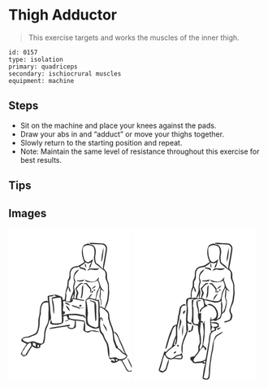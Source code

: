 # Thigh Adductor
> This exercise targets and works the muscles of the inner thigh.

``` 
id: 0157 
type: isolation 
primary: quadriceps 
secondary: ischiocrural muscles 
equipment: machine 
``` 

## Steps

 - Sit on the machine and place your knees against the pads.
 - Draw your abs in and “adduct” or move your thighs together.
 - Slowly return to the starting position and repeat.
 - Note: Maintain the same level of resistance throughout this exercise for best results.

## Tips


## Images

<svg width="182pt" height="300" viewBox="0 0 182 225" xmlns="http://www.w3.org/2000/svg"><g fill="#FFF"><path d="M0 0h182v202.96c-1.79-4.28-3.53-8.78-6.77-12.2 1.82 5.29 4.64 10.17 6.77 15.35v3.13c-1.06.53-2.12 1.07-3.18 1.61-1.22-.93-2.88-1.47-3.59-2.92-2.38-4.42-4.64-8.9-7.29-13.16 2.97-1.26 6.69-2.66 7.43-6.23.68-1.74-1.38-2.79-2.21-4.02-2.47-7.13-5.73-13.94-8.96-20.75-1.91-4.36-3.24-10.56-8.9-11.27-.73-5.89-4.01-10.98-5.24-16.73-1.51-3.76-.41-8.01-2.07-11.72-.94-2.38-3.27-3.67-5.16-5.19 1.72-4.54 4.4-8.81 4.91-13.73.43-4.41 1.46-8.84.9-13.29-.54-4.59.39-9.42-1.7-13.74-1.94-3.76-1.31-8.03-1.6-12.08-.84-2.75-2.93-4.83-4.64-7.04.7-3.3 1.5-6.58 2.01-9.91.81-6.71 2.76-13.28 2.87-20.08-.34-3.72-3.66-7-7.52-6.77-6.34-.04-12.72-1.42-19.02-.4.69.51 1.4 1.02 2.11 1.51 5.27-.41 10.54.42 15.81.32 3.94-.49 7.68 3.4 6.82 7.29-1.2 9.72-3.59 19.25-4.63 28.99-2.69-3.61-5.92-6.82-9.89-9-1.23-3.94-1.69-8.13-.78-12.2.91-4.27.72-9.3-2.33-12.71-2.15-2.46-6.08-1.33-8.15-3.86-2.28.97-4.91 1.35-6.88 2.92-4.86 7.48-2.49 17.22.9 24.79-3.81 2.35-7.39 5.49-11.99 6.08-3.54.27-7.03 2.07-8.6 5.37-1.64 2.62-1.14 5.8-1.42 8.72.05 2.9-2.08 5.16-2.67 7.89-.43 3.27 0 6.7-1.28 9.82-2.34 5.5-1.88 11.59-3.07 17.35-.89.23-1.78.47-2.66.7-.55-1.65-.26-4.09-2.11-4.96-3.78-1.82-7.93-3.65-12.24-2.82 1.15.62 2.33 1.18 3.54 1.69.37.14 1.12.43 1.49.57-2.38.63-4.76 1.29-7.12 2.02-.07 4.65 1.3 9.14 1.61 13.75.38 3.65.29 7.46 1.87 10.86.11-7.62.28-15.58-2.61-22.76 3.96-1.54 8.19-1.93 12.4-1.95 1.53 6.81.69 13.87 1.14 20.79-.21 5.45 1.44 10.98-.05 16.35-4.61 1.07-9.33 1.07-13.98.37-.27-1.45-.5-2.9-.78-4.35-.89 1.31-2.24 2.71-2.08 4.4.76 1.24 2.09 2.14 3.58 2.2 5.18.54 10.97.42 15.37-2.72 1.46-2.91.5-6.36.75-9.48 1.52-.31 3.05-.61 4.57-.9.83 1.92 1.8 3.77 2.89 5.56-1.92.79-3.82 1.63-5.6 2.7 2.72.34 4.92-1.29 6.92-2.86 2.72.79 5.46 1.53 8.25 2.06-.36 3.12 0 6.51-1.6 9.35-2.57 2.64-6.46 1.41-8.83-.82.79-.37 2.36-1.11 3.15-1.48-.18-.35-.53-1.04-.71-1.38-8.96 1.89-18.08 2.91-27.11 4.37-1.34.3-2.41 1.04-3.23 2.22 9.16-1.16 18.2-3.13 27.4-4.07.19.66.56 1.97.75 2.63 2.12.67 4.3 1.75 6.59 1.32 1.74-.47 3.24-1.51 4.81-2.36.22-3.4.22-6.82.07-10.23 4.19.31 8.32 1.08 12.46 1.73-.18 4.24-1.27 8.41-1.34 12.64 1.36 1.86 3.58 2.83 5.76 3.36 2.39.62 4.36-1.2 6.3-2.25 3.84.95 7.82 1.8 11.79 1.29-3.96-1.44-8.2-2.29-12.42-2.23-2.84.95-6.7 3.02-8.84-.3 0-4.64.95-9.52-1.15-13.89-4.93-1.05-9.94-1.76-14.98-1.96-2.67-.27-5.74-.59-7.72-2.57-.04-1.19-.04-2.39 0-3.58 3.95.01 7.92-.3 11.86.1 2.93.62 5.81 1.51 8.84 1.42 1.49 1.24 2.94 2.53 4.37 3.85.13 3.49-.22 7.87 3.07 10.12 4.76 2.97 10.88 6.22 16.37 3.09.32 3.02.62 6.36 2.94 8.6 3.16 3.25 3.92 7.89 6.3 11.63 5.34 7.87 1.56 18.48 7.01 26.35 1.53-.35 3.04-.84 4.62-.9l.59.28c1.55.72 2.48 2.63.77 3.78-1.04-.6-1.98-1.37-2.99-1.98-1.06-.58-1.27 1.39-1.83 1.9 3.15 4.44 8.65 1.25 11.89-1.35 1.14.02 2.29.04 3.43.07 2.53 4.35 5.2 8.64 7.28 13.23 1.33 3.11 5.39 4.14 8.19 2.31V225H0V0m137.03 48.82l.74-.15c1.91-6.65 2.35-13.66 2.8-20.54-1.98 6.71-3.34 13.71-3.54 20.69M57.91 99.67c-.02 2.64.06 5.28.57 7.88-2.6-1.76-5.41.02-7.83 1.16-3.94 4.08-4.3 9.9-4.65 15.25-.04 4.47-2.27 8.61-2.05 13.11.15 5.86-.07 12.33-3.51 17.31-3.35 2.64-7.78 3.54-11.61 5.38-4.12.04-9.83.94-10.01 6.18 2.36 2.1 5.34 3.15 8.15 4.45-3.23 4.86-6.65 9.69-8.89 15.11 1.13 1.36 2.58 2.39 3.98 3.45 1.93-.84 4.69-.82 5.59-3.06 2.09-4.24 4.84-8.08 7.28-12.1 3.18 2.82 8.89 5.05 12.11 1.17.03-.72.09-2.16.13-2.87 2.32-1.11 5.81-1.93 5.96-5.07 1.85-6.58.37-13.76 3.36-20.07 1.96-4.1 3.6-8.37 4.01-12.93l.57 3.04c3.34-3.94.93-9.34.78-13.95-.23-7.43-1.39-14.76-1.94-22.15 2.1-.55 4.26-.86 6.44-.74-.1-.47-.32-1.43-.42-1.91-2.72.18-5.4.65-8.02 1.36z"/><path d="M111.63 26.7c3.44-2.8 8.44-2.36 12.21-.45 1.17.51 2.05 1.53 2.27 2.82 1.5 4.48.94 9.34-.01 13.88.45 3.02.57 6.3 1.9 9.07 2.81 2.2 5.79 4.2 8.34 6.73 1.98 2.02 5.3 2.71 6.35 5.57 1.77 3.66-.49 7.97 1.43 11.58 1.7 3.49 3.3 7.24 2.7 11.23.44 6.83-.16 13.66-1.45 20.37-1.11 3.57-2.48 7.05-3.47 10.66-1.49-.82-2.98-1.64-4.49-2.42l.3-.7c-1.14.08-2.29.17-3.43.28 1.21-4.07-.92-7.85-.94-11.88l-.36 2.59c-1.29-.31-2.58-.63-3.87-.97 1.85-6.16 2.21-13.1 6.78-18.07-.65 4.02-.64 8.1-1.27 12.12-.43 2.84.56 5.72 2.01 8.13-.06 2.38-.22 4.75-.31 7.13 1.65-3.72 1.46-7.95-.66-11.45.4-2.95.81-5.91.69-8.89-.01-1.41-.26-3.05.92-4.11 1.14 1.52 2.71 2.56 4.47 3.25-1.86-2.43-4.48-4.38-5.48-7.38-1.19-3.31-2.25-6.67-3.56-9.93.58-1.22.93-2.51.84-3.87-1.99 2.24-3.4 5.39-6.54 6.21-4.98 1.28-9.93-.75-14.56-2.39 1.16 1.92 3.16 3.44 5.48 3.36 4.64.36 9.93.64 13.78-2.46 1.06 3.21 3.24 6.43 2.24 9.93-.22 2.63-2.41 4.38-3.31 6.72-.76 2.78-1.17 5.63-1.49 8.49-.28.74-.82 2.22-1.1 2.97-2.76-1.21-5.69-1.91-8.69-2.13 1.47-1.95 3.09-3.78 4.58-5.71-3.14-.05-4.28 3.42-5.83 5.56-2.54 1.08-5.03 3.37-4.37 6.42 1.1 8.15-.75 16.39.81 24.51-.94-2.34-1.93-5.74-5.04-5.82-3.9-.18-7.58-2.03-11.53-1.63-4.32.34-8.79-.39-12.97 1.05-1.65.58-3.4.65-5.12.64 1.01-.59 2.05-1.12 3.11-1.63.2-1.26.39-2.51.58-3.77-.36.19-1.09.58-1.45.77l-1.71-1.51c-.29-4.52 1.85-9.04-.14-13.41.72-.21 2.17-.63 2.9-.84 3.58 1.5 8.83 3.49 11.77-.13.05-.81.14-2.45.19-3.27 3.94 1.13 8.03 1.53 11.99 2.57 1.67.27 3.9 1.08 5.03-.67-3.58-.49-7.12-1.21-10.6-2.14-.74-3.08 1.24-5.72 1.77-8.62-.86-1.99-1.96-3.87-2.93-5.8 2.82-3.19 5.24-7.45 9.99-7.63-1.59-1.88-4.63-.93-6 .73-1.67 2.11-3.42 4.17-5.58 5.8.38 2.41 1.51 4.59 2.2 6.91-.83 2.92-2.04 5.78-1.48 8.91l-2.98-1.69c1.7-4.14 2.23-8.9.79-13.19-1.46-3.68 1.05-7.29 1.49-10.93-.54-2.22-2.1-4.34-1.5-6.72.36-4.57 4.8-6.97 6.78-10.75-7.34 2.05-9.42 11.66-6.78 17.98-1.56 3.94-2.26 8.2-1.52 12.39-.97 5.65-4.68 10.48-4.95 16.31-2.02.27-5.44 1.51-6.04-1.41.12-3.41 1.21-6.84.2-10.22.78-3.12 2.06-6.09 3.46-8.99.44 2.34 1.1 4.64 1.88 6.89.4-.13 1.19-.4 1.59-.53-1.14-2.17-.81-5.51-3.32-6.67.12-2.84.23-5.69.43-8.52 1.91-2.2 3.14-4.91 2.58-7.88-.63-4.61.91-9.86 5.38-11.98 2.45-.42 5.06-.25 7.2-1.78.49.95.95 1.92 1.4 2.89 3.24.19 6.18 1.44 8.88 3.18-.41-4.45-5.04-4-8.15-4.94-.89-1.16.44-2.29 1.45-2.68 2.1-1.21 4.25-2.44 5.75-4.41 1.35.49 2.71.95 4.08 1.41 1.67-.6 3.33-1.21 5-1.81-1.46 2.59-2.73 5.28-3.63 8.12 1.16.02 1.93-.48 2.31-1.51 1.61-3.59 1.94-7.61 3.97-11.04-3.29.68-5.27 5.06-9.17 4.21-4.41-1.56-4.84-6.78-5.89-10.65-.01-4.1-1.92-9.08 1.42-12.36m1.65 25c-.6 2.24-.63 4.72 1.44 6.17-.29-2.08.06-4.47-1.44-6.17m3.21 10.92c1.91-.63 3.66-2.49 5.8-1.97 3.98.81 9.35 1.99 12.01-2-4.44.93-8.92.57-13.39.34-2.28-.21-3.48 1.94-4.42 3.63m-15.65 14.16c.81 1.51 2.65 1.42 4.11 1.55 2.56.04 6.32.4 6.76-2.92-3.46 1.42-7.18 1.7-10.87 1.37m10.38 4.01l.07 1.32c.87.03 2.6.09 3.46.13 1.37 2.6 3.72 4.44 5.38 6.82 1.45 1.79-.63 4.57 1.61 5.9.12-.94.34-2.81.45-3.75.34-3.92-3.59-5.98-5.43-8.92-.94-2.3-3.66-1.2-5.54-1.5m-2.73 6.63c-.36 4.51-.04 9.18-1.44 13.55-.48 1.04.09 2.07.35 3.08 3.24-6.24 2.47-13.39 3.04-20.15-1.32.71-1.79 2.11-1.95 3.52m14.39 1.92c2.68-.57 4.76-2.46 6.47-4.48-2.95.06-4.74 2.45-6.47 4.48m3.35 1.02c-.75 1.56-.25 2.07 1.49 1.51.74-1.56.24-2.07-1.49-1.51m-3.67 4.86c1.48.28 2.66-1.96 2.21-3.22-1.44-.24-2.68 1.96-2.21 3.22m-39.65 14.45c2.25 2.08 5.12 3.28 8.07 3.99-1.99-2.45-4.6-4.88-8.07-3.99m9.77 3.49c2.82 3.7 8.21 3.01 11.91 5.41 2.34-1.35 5.14-1.02 7.64-1.9-2.27-.01-4.52.28-6.76.62-1.47-.93-3.05-1.61-4.75-1.98-2.6-.96-5.32-1.62-8.04-2.15m11.81 1.86c1.16 1.28 3.92-.19 3.13-1.9-1.07-1.32-3.66.39-3.13 1.9m-19.91-1.27c1.62 3.07 3.29 6.62 6.42 8.39-1.22-3.35-2.74-7.14-6.42-8.39z"/><path d="M92.93 106.34c.51-3.35 1.69-6.54 3.29-9.52-.1 1.75-.22 3.5-.34 5.25-1.5 1.04-2.35 2.59-2.95 4.27zM114.76 106.39c1.1-.74 2.19-1.49 3.28-2.25 4.95-.09 9.35 2.35 14.11 3.25 1.51 6.76.12 13.68.68 20.5.35 5.64-.06 11.28-.25 16.92-1.17.58-2.34 1.14-3.52 1.7-3.67-1.8-8.34-2.32-10.95-5.76-2.15-4.59-1.59-9.87-.74-14.7-.39-6.6-.96-13.24-2.61-19.66m5.65.67c2.24.81 4.42 1.76 6.58 2.77-.14 9.23.63 18.39 1.33 27.58.74-1.35 1.68-2.76 1.47-4.39-.05-5.67-.2-11.34-.12-17.01.05-2.71-.32-5.57-1.88-7.86-1.3-.63-2.78-.68-4.17-.94-.82-.51-1.65-1.01-2.48-1.51-.18.34-.55 1.02-.73 1.36zM51.33 110.36c2.39-.61 4.84-1.55 7.35-1.07.41 4.55.87 9.15.37 13.72-.47 6.49.98 13.48-2.44 19.43-2.55 4.22-3.87 9.08-3.89 14.01.14 4.16-1.18 8.13-1.86 12.18l-1.8 1.52c-3.95-.02-7.45-1.93-11.08-3.2-3.06-1.07-6.04.62-9 1.21-3.26-.51-6.79-1.61-8.32-4.83 2.9-2.21 6.54-1.86 9.94-2.37 4-2.84 10.54-2.41 12.67-7.42 1.8-4.96 3.04-10.21 2.79-15.51-.16-4.03.59-8.02 1.72-11.87-.2-5.34.12-11.43 3.55-15.8zM135.21 116.32c4.3 1.36 7.73 4.7 10.84 7.89 1.75 2.6 1.03 5.82 1.09 8.74 1.46 3.41 1.76 7.2 3.44 10.53 3.15 6.66 3.6 14.13 4.18 21.35.81 3.72 2.52 7.17 3.74 10.76.31 1.35 1.72 1.7 2.8 2.26 2.07 1.51 4.04 3.17 5.75 5.09 1.99 2.23 5.04 2.98 7.25 4.95-1.55 4.63-7.15 5.49-11.38 4.95-1.72-.77-3.16-2.13-4.97-2.69-2.38.16-4.69.74-7.02 1.19-.55-.38-1.65-1.13-2.19-1.51.78-6.65.1-13.35-1.78-19.75-1.87-4.06-4.73-7.66-5.93-12.03-.73-3.21-4.01-5.02-4.71-8.26-1.13-5.84-1.83-12.19.39-17.86.84 1.7 1.16 3.9 2.9 4.99-.3-1.77-.81-3.49-1.38-5.19-1.18-.08-2.35-.11-3.52-.25 1.35-4.97-1.59-10.56.5-15.16m4.26 23.72c1.02 4.39 4.04 7.91 5.77 12.01.72-4.84-3.05-8.51-5.77-12.01z"/><path d="M155.34 153.18c5.35 2.91 6.92 9.14 9.04 14.36 2.84 5.64 4.88 11.61 7.75 17.24-4.15-1.75-6.01-6.43-10.35-7.88-.11-.93-.22-1.85-.32-2.77-2.3-1.75-2.55-4.8-3.65-7.28-1.79-4.33-1.95-9.08-2.47-13.67zM36.1 168.39c1.38.61 2.75 1.23 4.11 1.88-.15 1.63-.22 3.26-.22 4.9-1.05-1.26-2.39-2.19-3.99-2.61.03-1.39.05-2.78.1-4.17zM28.59 170.33c1.37-.51 2.74-1.03 4.11-1.54.31 1.29.65 2.58 1.02 3.86-3.01 4.74-6.03 9.47-8.87 14.32l-3.66.06c-3.59-4.18 2.57-7.69 3.49-11.68 1.6-1.43 2.94-3.11 3.91-5.02zM43.07 171.93c.39-.09 1.16-.26 1.55-.35.25 1.75.99 3.95-1.57 4.05.01-.93.01-2.77.02-3.7zM159 193.16c1.35-.89 2.81 1.45 1.43 2.29-1.38 1.05-2.62-1.43-1.43-2.29z"/></g><g fill="#333"><path d="M119.04 21.82c6.3-1.02 12.68.36 19.02.4 3.86-.23 7.18 3.05 7.52 6.77-.11 6.8-2.06 13.37-2.87 20.08-.51 3.33-1.31 6.61-2.01 9.91 1.71 2.21 3.8 4.29 4.64 7.04.29 4.05-.34 8.32 1.6 12.08 2.09 4.32 1.16 9.15 1.7 13.74.56 4.45-.47 8.88-.9 13.29-.51 4.92-3.19 9.19-4.91 13.73 1.89 1.52 4.22 2.81 5.16 5.19 1.66 3.71.56 7.96 2.07 11.72 1.23 5.75 4.51 10.84 5.24 16.73 5.66.71 6.99 6.91 8.9 11.27 3.23 6.81 6.49 13.62 8.96 20.75.83 1.23 2.89 2.28 2.21 4.02-.74 3.57-4.46 4.97-7.43 6.23 2.65 4.26 4.91 8.74 7.29 13.16.71 1.45 2.37 1.99 3.59 2.92 1.06-.54 2.12-1.08 3.18-1.61v1.37c-2.8 1.83-6.86.8-8.19-2.31-2.08-4.59-4.75-8.88-7.28-13.23-1.14-.03-2.29-.05-3.43-.07-3.24 2.6-8.74 5.79-11.89 1.35.56-.51.77-2.48 1.83-1.9 1.01.61 1.95 1.38 2.99 1.98 1.71-1.15.78-3.06-.77-3.78l-.59-.28c-1.58.06-3.09.55-4.62.9-5.45-7.87-1.67-18.48-7.01-26.35-2.38-3.74-3.14-8.38-6.3-11.63-2.32-2.24-2.62-5.58-2.94-8.6-5.49 3.13-11.61-.12-16.37-3.09-3.29-2.25-2.94-6.63-3.07-10.12-1.43-1.32-2.88-2.61-4.37-3.85-3.03.09-5.91-.8-8.84-1.42-3.94-.4-7.91-.09-11.86-.1-.04 1.19-.04 2.39 0 3.58 1.98 1.98 5.05 2.3 7.72 2.57 5.04.2 10.05.91 14.98 1.96 2.1 4.37 1.15 9.25 1.15 13.89 2.14 3.32 6 1.25 8.84.3 4.22-.06 8.46.79 12.42 2.23-3.97.51-7.95-.34-11.79-1.29-1.94 1.05-3.91 2.87-6.3 2.25-2.18-.53-4.4-1.5-5.76-3.36.07-4.23 1.16-8.4 1.34-12.64-4.14-.65-8.27-1.42-12.46-1.73.15 3.41.15 6.83-.07 10.23-1.57.85-3.07 1.89-4.81 2.36-2.29.43-4.47-.65-6.59-1.32-.19-.66-.56-1.97-.75-2.63-9.2.94-18.24 2.91-27.4 4.07.82-1.18 1.89-1.92 3.23-2.22 9.03-1.46 18.15-2.48 27.11-4.37.18.34.53 1.03.71 1.38-.79.37-2.36 1.11-3.15 1.48 2.37 2.23 6.26 3.46 8.83.82 1.6-2.84 1.24-6.23 1.6-9.35-2.79-.53-5.53-1.27-8.25-2.06-2 1.57-4.2 3.2-6.92 2.86 1.78-1.07 3.68-1.91 5.6-2.7a45.086 45.086 0 0 1-2.89-5.56c-1.52.29-3.05.59-4.57.9-.25 3.12.71 6.57-.75 9.48-4.4 3.14-10.19 3.26-15.37 2.72-1.49-.06-2.82-.96-3.58-2.2-.16-1.69 1.19-3.09 2.08-4.4.28 1.45.51 2.9.78 4.35 4.65.7 9.37.7 13.98-.37 1.49-5.37-.16-10.9.05-16.35-.45-6.92.39-13.98-1.14-20.79-4.21.02-8.44.41-12.4 1.95 2.89 7.18 2.72 15.14 2.61 22.76-1.58-3.4-1.49-7.21-1.87-10.86-.31-4.61-1.68-9.1-1.61-13.75 2.36-.73 4.74-1.39 7.12-2.02-.37-.14-1.12-.43-1.49-.57-1.21-.51-2.39-1.07-3.54-1.69 4.31-.83 8.46 1 12.24 2.82 1.85.87 1.56 3.31 2.11 4.96.88-.23 1.77-.47 2.66-.7 1.19-5.76.73-11.85 3.07-17.35 1.28-3.12.85-6.55 1.28-9.82.59-2.73 2.72-4.99 2.67-7.89.28-2.92-.22-6.1 1.42-8.72 1.57-3.3 5.06-5.1 8.6-5.37 4.6-.59 8.18-3.73 11.99-6.08-3.39-7.57-5.76-17.31-.9-24.79 1.97-1.57 4.6-1.95 6.88-2.92 2.07 2.53 6 1.4 8.15 3.86 3.05 3.41 3.24 8.44 2.33 12.71-.91 4.07-.45 8.26.78 12.2 3.97 2.18 7.2 5.39 9.89 9 1.04-9.74 3.43-19.27 4.63-28.99.86-3.89-2.88-7.78-6.82-7.29-5.27.1-10.54-.73-15.81-.32-.71-.49-1.42-1-2.11-1.51m-7.41 4.88c-3.34 3.28-1.43 8.26-1.42 12.36 1.05 3.87 1.48 9.09 5.89 10.65 3.9.85 5.88-3.53 9.17-4.21-2.03 3.43-2.36 7.45-3.97 11.04-.38 1.03-1.15 1.53-2.31 1.51.9-2.84 2.17-5.53 3.63-8.12-1.67.6-3.33 1.21-5 1.81-1.37-.46-2.73-.92-4.08-1.41-1.5 1.97-3.65 3.2-5.75 4.41-1.01.39-2.34 1.52-1.45 2.68 3.11.94 7.74.49 8.15 4.94-2.7-1.74-5.64-2.99-8.88-3.18-.45-.97-.91-1.94-1.4-2.89-2.14 1.53-4.75 1.36-7.2 1.78-4.47 2.12-6.01 7.37-5.38 11.98.56 2.97-.67 5.68-2.58 7.88-.2 2.83-.31 5.68-.43 8.52 2.51 1.16 2.18 4.5 3.32 6.67-.4.13-1.19.4-1.59.53-.78-2.25-1.44-4.55-1.88-6.89-1.4 2.9-2.68 5.87-3.46 8.99 1.01 3.38-.08 6.81-.2 10.22.6 2.92 4.02 1.68 6.04 1.41.27-5.83 3.98-10.66 4.95-16.31-.74-4.19-.04-8.45 1.52-12.39-2.64-6.32-.56-15.93 6.78-17.98-1.98 3.78-6.42 6.18-6.78 10.75-.6 2.38.96 4.5 1.5 6.72-.44 3.64-2.95 7.25-1.49 10.93 1.44 4.29.91 9.05-.79 13.19l2.98 1.69c-.56-3.13.65-5.99 1.48-8.91-.69-2.32-1.82-4.5-2.2-6.91 2.16-1.63 3.91-3.69 5.58-5.8 1.37-1.66 4.41-2.61 6-.73-4.75.18-7.17 4.44-9.99 7.63.97 1.93 2.07 3.81 2.93 5.8-.53 2.9-2.51 5.54-1.77 8.62 3.48.93 7.02 1.65 10.6 2.14-1.13 1.75-3.36.94-5.03.67-3.96-1.04-8.05-1.44-11.99-2.57-.05.82-.14 2.46-.19 3.27-2.94 3.62-8.19 1.63-11.77.13-.73.21-2.18.63-2.9.84 1.99 4.37-.15 8.89.14 13.41l1.71 1.51c.36-.19 1.09-.58 1.45-.77-.19 1.26-.38 2.51-.58 3.77-1.06.51-2.1 1.04-3.11 1.63 1.72.01 3.47-.06 5.12-.64 4.18-1.44 8.65-.71 12.97-1.05 3.95-.4 7.63 1.45 11.53 1.63 3.11.08 4.1 3.48 5.04 5.82-1.56-8.12.29-16.36-.81-24.51-.66-3.05 1.83-5.34 4.37-6.42 1.55-2.14 2.69-5.61 5.83-5.56-1.49 1.93-3.11 3.76-4.58 5.71 3 .22 5.93.92 8.69 2.13.28-.75.82-2.23 1.1-2.97.32-2.86.73-5.71 1.49-8.49.9-2.34 3.09-4.09 3.31-6.72 1-3.5-1.18-6.72-2.24-9.93-3.85 3.1-9.14 2.82-13.78 2.46-2.32.08-4.32-1.44-5.48-3.36 4.63 1.64 9.58 3.67 14.56 2.39 3.14-.82 4.55-3.97 6.54-6.21.09 1.36-.26 2.65-.84 3.87 1.31 3.26 2.37 6.62 3.56 9.93 1 3 3.62 4.95 5.48 7.38-1.76-.69-3.33-1.73-4.47-3.25-1.18 1.06-.93 2.7-.92 4.11.12 2.98-.29 5.94-.69 8.89 2.12 3.5 2.31 7.73.66 11.45.09-2.38.25-4.75.31-7.13-1.45-2.41-2.44-5.29-2.01-8.13.63-4.02.62-8.1 1.27-12.12-4.57 4.97-4.93 11.91-6.78 18.07 1.29.34 2.58.66 3.87.97l.36-2.59c.02 4.03 2.15 7.81.94 11.88 1.14-.11 2.29-.2 3.43-.28l-.3.7c1.51.78 3 1.6 4.49 2.42.99-3.61 2.36-7.09 3.47-10.66 1.29-6.71 1.89-13.54 1.45-20.37.6-3.99-1-7.74-2.7-11.23-1.92-3.61.34-7.92-1.43-11.58-1.05-2.86-4.37-3.55-6.35-5.57-2.55-2.53-5.53-4.53-8.34-6.73-1.33-2.77-1.45-6.05-1.9-9.07.95-4.54 1.51-9.4.01-13.88-.22-1.29-1.1-2.31-2.27-2.82-3.77-1.91-8.77-2.35-12.21.45m-18.7 79.64c.6-1.68 1.45-3.23 2.95-4.27.12-1.75.24-3.5.34-5.25-1.6 2.98-2.78 6.17-3.29 9.52m21.83.05c1.65 6.42 2.22 13.06 2.61 19.66-.85 4.83-1.41 10.11.74 14.7 2.61 3.44 7.28 3.96 10.95 5.76 1.18-.56 2.35-1.12 3.52-1.7.19-5.64.6-11.28.25-16.92-.56-6.82.83-13.74-.68-20.5-4.76-.9-9.16-3.34-14.11-3.25-1.09.76-2.18 1.51-3.28 2.25m20.45 9.93c-2.09 4.6.85 10.19-.5 15.16 1.17.14 2.34.17 3.52.25.57 1.7 1.08 3.42 1.38 5.19-1.74-1.09-2.06-3.29-2.9-4.99-2.22 5.67-1.52 12.02-.39 17.86.7 3.24 3.98 5.05 4.71 8.26 1.2 4.37 4.06 7.97 5.93 12.03 1.88 6.4 2.56 13.1 1.78 19.75.54.38 1.64 1.13 2.19 1.51 2.33-.45 4.64-1.03 7.02-1.19 1.81.56 3.25 1.92 4.97 2.69 4.23.54 9.83-.32 11.38-4.95-2.21-1.97-5.26-2.72-7.25-4.95-1.71-1.92-3.68-3.58-5.75-5.09-1.08-.56-2.49-.91-2.8-2.26-1.22-3.59-2.93-7.04-3.74-10.76-.58-7.22-1.03-14.69-4.18-21.35-1.68-3.33-1.98-7.12-3.44-10.53-.06-2.92.66-6.14-1.09-8.74-3.11-3.19-6.54-6.53-10.84-7.89m20.13 36.86c.52 4.59.68 9.34 2.47 13.67 1.1 2.48 1.35 5.53 3.65 7.28.1.92.21 1.84.32 2.77 4.34 1.45 6.2 6.13 10.35 7.88-2.87-5.63-4.91-11.6-7.75-17.24-2.12-5.22-3.69-11.45-9.04-14.36m3.66 39.98c-1.19.86.05 3.34 1.43 2.29 1.38-.84-.08-3.18-1.43-2.29z"/><path d="M137.03 48.82c.2-6.98 1.56-13.98 3.54-20.69-.45 6.88-.89 13.89-2.8 20.54l-.74.15zM113.28 51.7c1.5 1.7 1.15 4.09 1.44 6.17-2.07-1.45-2.04-3.93-1.44-6.17zM116.49 62.62c.94-1.69 2.14-3.84 4.42-3.63 4.47.23 8.95.59 13.39-.34-2.66 3.99-8.03 2.81-12.01 2-2.14-.52-3.89 1.34-5.8 1.97zM100.84 76.78c3.69.33 7.41.05 10.87-1.37-.44 3.32-4.2 2.96-6.76 2.92-1.46-.13-3.3-.04-4.11-1.55zM111.22 80.79c1.88.3 4.6-.8 5.54 1.5 1.84 2.94 5.77 5 5.43 8.92-.11.94-.33 2.81-.45 3.75-2.24-1.33-.16-4.11-1.61-5.9-1.66-2.38-4.01-4.22-5.38-6.82-.86-.04-2.59-.1-3.46-.13l-.07-1.32zM108.49 87.42c.16-1.41.63-2.81 1.95-3.52-.57 6.76.2 13.91-3.04 20.15-.26-1.01-.83-2.04-.35-3.08 1.4-4.37 1.08-9.04 1.44-13.55zM122.88 89.34c1.73-2.03 3.52-4.42 6.47-4.48-1.71 2.02-3.79 3.91-6.47 4.48zM126.23 90.36c1.73-.56 2.23-.05 1.49 1.51-1.74.56-2.24.05-1.49-1.51zM122.56 95.22c-.47-1.26.77-3.46 2.21-3.22.45 1.26-.73 3.5-2.21 3.22zM57.91 99.67c2.62-.71 5.3-1.18 8.02-1.36.1.48.32 1.44.42 1.91-2.18-.12-4.34.19-6.44.74.55 7.39 1.71 14.72 1.94 22.15.15 4.61 2.56 10.01-.78 13.95l-.57-3.04c-.41 4.56-2.05 8.83-4.01 12.93-2.99 6.31-1.51 13.49-3.36 20.07-.15 3.14-3.64 3.96-5.96 5.07-.04.71-.1 2.15-.13 2.87-3.22 3.88-8.93 1.65-12.11-1.17-2.44 4.02-5.19 7.86-7.28 12.1-.9 2.24-3.66 2.22-5.59 3.06-1.4-1.06-2.85-2.09-3.98-3.45 2.24-5.42 5.66-10.25 8.89-15.11-2.81-1.3-5.79-2.35-8.15-4.45.18-5.24 5.89-6.14 10.01-6.18 3.83-1.84 8.26-2.74 11.61-5.38 3.44-4.98 3.66-11.45 3.51-17.31-.22-4.5 2.01-8.64 2.05-13.11.35-5.35.71-11.17 4.65-15.25 2.42-1.14 5.23-2.92 7.83-1.16-.51-2.6-.59-5.24-.57-7.88m-6.58 10.69c-3.43 4.37-3.75 10.46-3.55 15.8-1.13 3.85-1.88 7.84-1.72 11.87.25 5.3-.99 10.55-2.79 15.51-2.13 5.01-8.67 4.58-12.67 7.42-3.4.51-7.04.16-9.94 2.37 1.53 3.22 5.06 4.32 8.32 4.83 2.96-.59 5.94-2.28 9-1.21 3.63 1.27 7.13 3.18 11.08 3.2l1.8-1.52c.68-4.05 2-8.02 1.86-12.18.02-4.93 1.34-9.79 3.89-14.01 3.42-5.95 1.97-12.94 2.44-19.43.5-4.57.04-9.17-.37-13.72-2.51-.48-4.96.46-7.35 1.07M36.1 168.39c-.05 1.39-.07 2.78-.1 4.17 1.6.42 2.94 1.35 3.99 2.61 0-1.64.07-3.27.22-4.9-1.36-.65-2.73-1.27-4.11-1.88m-7.51 1.94c-.97 1.91-2.31 3.59-3.91 5.02-.92 3.99-7.08 7.5-3.49 11.68l3.66-.06c2.84-4.85 5.86-9.58 8.87-14.32-.37-1.28-.71-2.57-1.02-3.86-1.37.51-2.74 1.03-4.11 1.54m14.48 1.6c-.01.93-.01 2.77-.02 3.7 2.56-.1 1.82-2.3 1.57-4.05-.39.09-1.16.26-1.55.35zM120.41 107.06c.18-.34.55-1.02.73-1.36.83.5 1.66 1 2.48 1.51 1.39.26 2.87.31 4.17.94 1.56 2.29 1.93 5.15 1.88 7.86-.08 5.67.07 11.34.12 17.01.21 1.63-.73 3.04-1.47 4.39-.7-9.19-1.47-18.35-1.33-27.58-2.16-1.01-4.34-1.96-6.58-2.77zM82.91 109.67c3.47-.89 6.08 1.54 8.07 3.99-2.95-.71-5.82-1.91-8.07-3.99zM92.68 113.16c2.72.53 5.44 1.19 8.04 2.15 1.7.37 3.28 1.05 4.75 1.98 2.24-.34 4.49-.63 6.76-.62-2.5.88-5.3.55-7.64 1.9-3.7-2.4-9.09-1.71-11.91-5.41z"/><path d="M104.49 115.02c-.53-1.51 2.06-3.22 3.13-1.9.79 1.71-1.97 3.18-3.13 1.9zM84.58 113.75c3.68 1.25 5.2 5.04 6.42 8.39-3.13-1.77-4.8-5.32-6.42-8.39zM139.47 140.04c2.72 3.5 6.49 7.17 5.77 12.01-1.73-4.1-4.75-7.62-5.77-12.01zM175.23 190.76c3.24 3.42 4.98 7.92 6.77 12.2v3.15c-2.13-5.18-4.95-10.06-6.77-15.35z"/></g></svg>
<svg width="182pt" height="300" viewBox="0 0 182 225" xmlns="http://www.w3.org/2000/svg"><g fill="#FFF"><path d="M0 0h182v225H0V0m118.68 22.07c6.48 2.18 13.66.99 20.41 1.86 2.56.22 4.05 2.86 4.84 5.02-1 10.37-3.71 20.49-4.8 30.84-2.77-3.5-5.95-6.69-9.85-8.92-1.19-3.89-1.74-8.02-.77-12.03 1.21-5.16.4-11.59-4.49-14.58-2.18-.36-4.48-.54-6.32-1.88-2.22.72-4.71 1.11-6.57 2.6-4.88 7.52-2.62 17.33.89 24.9-1.25.8-2.51 1.59-3.8 2.32-2.66 2.15-5.83 3.56-9.25 3.89-5.3.4-9.25 5.75-8.91 10.89.1 2.89-.13 5.82-1.78 8.29-2.27 3.65-.39 8.22-2.1 12.04a28.232 28.232 0 0 0-2 14.73c-2.16.51-4.37.96-6.32 2.08-1.04 3.1-.75 6.41-.13 9.57-1.19-.78-2.37-1.57-3.55-2.37-2.18 1.42-4.79 2.55-6.12 4.91-1.5 4.24-1.17 8.86-2.79 13.08-.54 4.08-.93 8.19-1.77 12.23-1.84.7-3.63 1.5-5.38 2.39-6.05 10.35-8.48 22.19-11.8 33.57.42-.12 1.26-.37 1.68-.49 2.79-6.14 3.32-13.02 6.32-19.08 2.21-5.01 2.5-11.78 7.94-14.56-.45 4.86.28 9.75-.24 14.61-2.79 5.47-4.32 11.44-6.3 17.24-3.16 1.86-6.03 4.18-8.32 7.07-.61-.18-1.81-.55-2.41-.73-2.56 8.84-5.4 17.61-8.05 26.42-.84 3.22 3.27 4.22 5.61 4.66 2.45-1.26 5.5-2.68 6.09-5.67 1.31-4.53 3.38-8.98 3.03-13.81-2.82 4.55-3.02 10.25-5.4 14.99-.94.97-2.06 1.74-3.11 2.57-1.62-.55-3.25-1.02-4.87-1.53 3.17-7.31 3.92-15.36 6.91-22.73 1.18 1.63 2.23 3.36 3.51 4.93 2.96 2.06 6.82 2.45 10.18 1.08 3.66.24 7.34 1.02 11.02.65 2.8-.95 2.51-4.57 1.37-6.75.79-4.73.56-9.55.96-14.31 1.52-6.93 5.12-13.18 7.22-19.93 1.38-4.05.15-8.31-.48-12.37 1.99.8 4.03 1.48 6.14 1.85-.01-.55-.04-1.65-.06-2.2-1.22-.14-2.44-.28-3.66-.44-.71-1.3-2.23-2.3-2.25-3.91-.13-6.42 1.5-12.84.33-19.23-.12-3.82-.74-7.98 1.32-11.43 2.81.13 5.62-.18 8.43-.35-1.41 1.1-4.17 1.56-3.75 3.95.21 9.62 1.58 19.49-.51 28.97.61 1.84 1.78 3.42 2.99 4.92 2.33.49 4.57 1.26 6.85 1.92-.24 3.82.17 7.68 1.09 11.38 1.36 3.49.94 7.29 1.42 10.94.5 2.9-1.25 5.42-2.13 8.05-.29 2.73.91 5.76-.76 8.22-1.5 2.23-3.6 3.99-5.04 6.27-1.92.38-3.82.83-5.71 1.35-.53 2.28-.59 4.92 2.25 5.57l.68 1.81c1.42.6 2.71 2.03 4.37 1.63 3.61-.64 7.27-.46 10.9-.92-.1.4-.29 1.2-.39 1.6 1.34-.19 2.68-.38 4.03-.58-2.33 7.24-3.15 14.86-4.12 22.37 3.16 2.03 7.97 2.86 10.23-.88 1.12-7.11.98-14.4 1.72-21.56 1.23-5.59 1.43-11.36 2.89-16.9 1.43-5.31 1.47-10.85 2.1-16.28 1.53-2.04 2.52-4.43 4.07-6.44 2.97-2.53 7.35-3.47 9.24-7.15-3.15 1.57-6.14 3.44-9.27 5.04-1.81.93-2.34 3.03-3.21 4.7-2.55 5.21-3 11.08-3.81 16.73-1.95 7.92-2.71 16.06-3.96 24.1-.83 4.82-.03 9.77-1.11 14.56-.41 1.4-.3 3.35-2 3.87-1.69 1.09-3.58-.25-5.22-.77 1.2-5.45 2.12-10.95 2.95-16.47 2.42-15.28 5.47-30.46 7.24-45.84.49-3.84 3.95-6.72 7.67-7.24.87-1.03.67-2.28.21-3.44 1.45-.73 2.89-1.49 4.32-2.27-.17-1.66.22-3.51-.46-5.04-3.16-2.52-7.51-1.85-11.26-1.73.27-3.97 4.15-2.61 6.62-1.79 2.54-1.21 5.03-2.52 7.52-3.84.97-2.24 1.77-4.53 2.44-6.87 1.62-1.1 3.82-1.96 4.37-4.04 1.41-6.19 4.66-12.97 1.1-19.06.62-4.3.57-8.64.83-12.97 1.65 1.23 3.35 2.41 5.16 3.38-1.8-2.51-4.39-4.52-5.48-7.5-1.2-3.25-2.23-6.56-3.42-9.81.35-1.37.64-2.75.88-4.14-2.12 2.25-3.69 5.34-6.8 6.37-5.05 1.18-10.01-.9-14.72-2.46 1.08 1.27 2.19 2.69 3.86 3.2 5.27.76 10.97.92 15.68-1.96 1.07 3.08 2.99 6.22 2.13 9.6-.36 2.83-2.85 4.76-3.48 7.49-1.11 4.16-.94 8.92-3.87 12.39-7.39 2.68-14.94-1.43-22.39-2.01-1.23-.65-2.47-1.26-3.73-1.84 1.06-2.45 2.49-4.85 2.89-7.51-.82-2-2.01-3.84-2.69-5.9 2.36-3.19 4.91-6.92 9.15-7.5.16-1.88-2.63-1.02-3.71-.71-2.88 1.95-4.54 5.24-7.37 7.31.57 2.3 1.6 4.46 2.2 6.75-.59 2.61-1.82 5.13-1.28 7.89l-3.06-.24c1.54-4.38 2.27-9.25.77-13.74-1.27-3.64 1.04-7.18 1.47-10.77-.47-2.23-2-4.35-1.46-6.7.41-4.65 4.86-7.18 6.94-11.01-7.39 2.14-9.71 11.61-7.08 18.09-1.4 3.99-2.15 8.22-1.49 12.43-.69 3.94-2.65 7.55-3.67 11.41-2.32.05-4.63.11-6.93.25.36-2.5.2-5.01.19-7.52.51-2.94 1.99-5.6 3.05-8.37.54 2.35 1.21 4.66 1.97 6.94.42-.16 1.27-.49 1.69-.65-.96-2.38-1.4-5.07-3.23-6.99.03-2.7.14-5.39.28-8.08 5.09-4.63.31-12.33 4.72-17.23 2.62-4.1 8.1-2.36 11.78-4.78l-.76 3c3.43.49 6.78 1.36 9.6 3.45-.41-1.17-.83-2.33-1.26-3.49-2.4-.87-4.94-1.24-7.49-.89.19-.81.39-1.61.59-2.41 2.65-1.39 5.25-2.96 7.33-5.15 2.94 1.41 6.09 1.06 8.96-.43-1.52 2.61-2.8 5.37-3.62 8.29 1.23-.4 2.37-1.08 2.68-2.43 1.46-3.55 2-7.38 3.18-11.02-2.18 2.21-4.64 4.33-7.79 4.94-2.81-.42-4.74-2.9-5.33-5.54-1.8-4.61-1.87-9.6-1.84-14.47 1.99-6.5 11.28-6.27 15.59-2.36 1.97 3.97 1.88 8.63 1.11 12.89-1.01 3.73.37 7.57 1.14 11.22 4.54 3.66 8.94 7.6 13.79 10.88 2.93 3.08 1.46 7.67 1.92 11.45.72 2.46 2.12 4.66 2.84 7.12 1.18 3.15.33 6.56.68 9.83.43 5.11-.7 10.14-1.24 15.19-1.19 5.1-3.53 9.87-4.66 14.98.04 2.79 1.83 5.17 2.35 7.86-.31 1.9-.9 3.74-1.48 5.57-2.73 1.28-5.5 2.52-8.52 2.9.28.41.82 1.23 1.09 1.64 3.23-.73 6.38-1.87 9.23-3.56 1.06-2.31 1.96-4.82 1.93-7.39-.91-2.33-2.77-4.41-2.6-7.05-.16-3.62 1.97-6.75 3.25-9.99 1.86-4.14 1.66-8.77 2.42-13.16.8-3.94-.58-7.87-.24-11.83.38-3.58-1.03-6.91-2.26-10.18-1.63-3.9.54-8.55-1.88-12.2-1.11-2.21-4.18-3.83-3.09-6.68 1.48-6.58 2.27-13.28 3.61-19.89.24-4 2.18-8.69-.86-12.12-2.4-3.55-7.21-2.76-10.91-3.04-4.79.29-9.71-1.77-14.35.14m18.3 27.58c3.26-6.6 2.9-14.36 3.62-21.55-2.16 6.97-3.51 14.26-3.62 21.55m-23.62 1.72c-.79 2.41-.67 5.03 1.4 6.72-.19-2.29-.39-4.63-1.4-6.72m2.95 11.27c1.86-.74 3.68-1.58 5.59-2.22 4.07 1.36 9.61 2.1 12.57-1.74-4.5.74-9.02.48-13.54.29-2.37-.3-3.49 2.1-4.62 3.67M101.3 76.75l-.16 1.26c3.23.37 6.5.43 9.72-.11.25-.83.5-1.65.75-2.47-3.3 1.24-6.81 1.73-10.31 1.32m9.86 4.93c1.19.37 2.41.58 3.58 1.01 2.16 2.62 4.64 5.02 6.22 8.06-.38 1.58-.84 3.29.81 4.37.35-2.21.44-4.44.29-6.66-2.28-2.49-4.3-5.25-6.65-7.63-1.3.03-3.64-.58-4.25.85m-2.84 10.05c.02 4.21-1.5 8.27-1.23 12.45.87-1.82 1.68-3.67 2.51-5.5.4-5.04.66-10.08.7-15.13-2.06 2.21-2.17 5.33-1.98 8.18m14.48-2.29c2.79-.7 4.98-2.66 6.77-4.82-3.03.3-5.02 2.6-6.77 4.82m3.37.92c-.59 1.61-.05 2.11 1.63 1.49.57-1.62.03-2.12-1.63-1.49m-3.35 4.52c1.24.35 2.46-1.59 1.79-2.62-1.23-.34-2.5 1.59-1.79 2.62m-5.44 11.57c2.12-3.37 4.32-6.69 6.64-9.93-4.24 1.29-6.2 5.86-6.64 9.93m-30.8 35.92c-.9 2.83-.99 6.01-2.58 8.59-.77-.05-2.3-.14-3.07-.19-.03.93-.05 1.85-.08 2.77 2.09-.88 4.17-1.83 5.99-3.21-.05-2.64 2.3-5.91-.26-7.96m35.59 5.72c.74.49 1.49.98 2.24 1.46 1.61-.95 3.2-1.99 4.13-3.68-2.15.66-4.23 1.53-6.37 2.22z"/><path d="M130.33 100.29c1.01-4.7 2.27-9.48 5.52-13.19-.62 4.29-.92 8.61-1.37 12.92-.24 3.74 2.75 7.13 1.65 10.89-1.27 4.65-1.72 9.87-5.2 13.53-.99-3.13-.57-6.34-.03-9.49-.36-4.86-2.2-9.85-.57-14.66zM96.7 94.89c-.64 2.78-.77 5.64-.58 8.49-.95-.04-2.86-.12-3.82-.15 2.38-2.23 3.47-5.31 4.4-8.34zM90.92 104.68c3.47-.35 6.97-.59 10.44-.11 2.24 2.93 1.88 6.78 2.52 10.23-3.02 2.19-6.75 4.44-6.69 8.73.5-.2 1.5-.6 1.99-.8.3-5.19 6.32-6.25 9.78-8.77-1.14-.73-2.37-1.34-3.42-2.2-.57-2.06-.89-4.18-1.38-6.26 4.48 1.64 9.23 2.32 13.83 3.55 3.71 1.14 7.54-.1 10.84-1.83.8 1.32-.12 2.75-.34 4.11 1.16 3.49-.24 7.11.31 10.66.38 2.93-.41 5.84-1.43 8.55-1.2 1.79-3.31 2.61-5.01 3.79 5.48-8.41-.63-21.2-10.35-22.97l-4.13.72c3.41 1.6 7.86 1.44 10.31 4.78 2.84 3.77 5.44 9.05 3.22 13.7-1.3 2.66-4.28 3.5-6.87 4.31-.12-1.13-.35-3.38-.46-4.5-1.46 3.31-1.61 7.01-1.18 10.56.57 3.98.01 8.05.94 11.99-3.19 4.55-2.64 10.26-3.36 15.48-1.83 8.15-2.79 16.44-4.45 24.62-4.38 4.07-10.87 3.34-16.35 4.39-.42-.58-1.28-1.75-1.7-2.34 1.12-5.51 6.31-8.58 8.65-13.42 1.45-2.8 3.79-4.99 6.26-6.89 1.13 1.86 2.09 3.81 3 5.79.49-1.15.95-2.33 1.42-3.49-1.64-1.68-3.51-3.12-5.06-4.88 2.8-11.95 2.9-24.37 2.05-36.55-.46 1.79-.87 3.59-1.23 5.41-.62-1.65-1.57-6.26-4.19-3.9.46-4.1.46-8.22.42-12.33-.91-.01-1.81-.02-2.72-.02l-.54 1.76c.11-3.13.15-6.28-.61-9.34l1.37-.4c-.37.01-1.13.02-1.5.02-.57-3.06-1.12-6.13-1.29-9.25 1.29-.17 2.59-.28 3.89-.4.25-.34.75-1.03 1-1.37-2.2.06-4.32.65-6.37 1.43-1.09 6.54 3.18 12.36 2.32 18.86-.38 3.38-.16 6.89 1.56 9.91-.57 1.74-1.07 3.5-1.5 5.28a52.56 52.56 0 0 0-3.97.03L88 139.61c-.15-5.53.14-11.07.03-16.6-.12-2.63.45-5.4-.69-7.88-.15-3.07.09-6.15.72-9.15.96-.43 1.91-.86 2.86-1.3zM70.33 116.51c1.31-3 4.76-2.7 7.48-2.81.85 8.14-1.45 16.19-.69 24.32.4 4.69.01 9.42.62 14.1-4.11 10.18-9.59 20.99-6.76 32.29-2.98 2.51-7.37 1.83-10.31 4.41-1.93 1.06-3.59 3.61-6.05 2.87-3.12-.55-6.15-2.07-7.33-5.19-1.07-2.04 1.28-3.31 2.41-4.61 3.57-4.06 8.58-6.42 12.36-10.26l-3.13.04c.96-3.39 1.77-6.82 2.97-10.14.23 2.92.22 5.95-1.33 8.55.53.52 1.07 1.04 1.62 1.55 2.81-6.52 1.7-13.76 1.82-20.65-.58-7.48 3.49-14.31 3.32-21.78 2.06-4 1.12-8.72 3-12.69m2.1 6.72c.27 1.15.56 2.31.86 3.47 1.56-1.66 2.58-3.72 3.01-5.95-1.32.77-2.61 1.6-3.87 2.48m-4.31 9.85c.25 6.22-1.7 12.2-1.87 18.4 1.04-3.84 2.42-7.56 3.58-11.36.77-2.55.06-5.11-1.71-7.04m4.41 8.58c-.82 5.65-1.82 11.37-1.06 17.1 1.59-5.57 1.32-11.39 1.06-17.1m-8.18 30.26c-1.04.94.3 3.3 1.62 2.42 1.1-.99-.22-3.38-1.62-2.42m-2.8 9.52c-1.17.43-2.56 1.26-2.73 2.63.87 2.42 5.61-2.95 2.73-2.63z"/><path d="M99 138.74c.8.03 1.59.07 2.39.1 1.22 6.24 2.42 12.69 1.39 19.04-1.67 7 .8 15.39-5.11 20.9-1.33-3.1.25-5.86 1.36-8.67.3-5.03.15-10.14-.87-15.09-1.16-5.42.59-10.86.84-16.28zM114.06 139.29c3.18.95 6.71.72 9.64 2.45.82 3.8-3.91 3.58-6.39 3.68-.13.72.07 1.28.6 1.68l1.62.32c-.1.87-.19 1.74-.29 2.61-1.67.57-3.37 1.1-5.05 1.64.17-.99.53-2.98.71-3.97l.38-.5c.56-.88 1.05-1.8 1.5-2.75l-1.79.44c-.28-1.87-.59-3.74-.93-5.6zM59.98 191c2.85-2.57 6.71-3.18 10.37-3.66l-.4 4.26c-3.33-.12-6.65-.34-9.97-.6zM103.44 196.16c.88-1.3 3.43-.03 2.15 1.35-.89 1.19-3.41.04-2.15-1.35z"/></g><g fill="#333"><path d="M118.68 22.07c4.64-1.91 9.56.15 14.35-.14 3.7.28 8.51-.51 10.91 3.04 3.04 3.43 1.1 8.12.86 12.12-1.34 6.61-2.13 13.31-3.61 19.89-1.09 2.85 1.98 4.47 3.09 6.68 2.42 3.65.25 8.3 1.88 12.2 1.23 3.27 2.64 6.6 2.26 10.18-.34 3.96 1.04 7.89.24 11.83-.76 4.39-.56 9.02-2.42 13.16-1.28 3.24-3.41 6.37-3.25 9.99-.17 2.64 1.69 4.72 2.6 7.05.03 2.57-.87 5.08-1.93 7.39-2.85 1.69-6 2.83-9.23 3.56-.27-.41-.81-1.23-1.09-1.64 3.02-.38 5.79-1.62 8.52-2.9.58-1.83 1.17-3.67 1.48-5.57-.52-2.69-2.31-5.07-2.35-7.86 1.13-5.11 3.47-9.88 4.66-14.98.54-5.05 1.67-10.08 1.24-15.19-.35-3.27.5-6.68-.68-9.83-.72-2.46-2.12-4.66-2.84-7.12-.46-3.78 1.01-8.37-1.92-11.45-4.85-3.28-9.25-7.22-13.79-10.88-.77-3.65-2.15-7.49-1.14-11.22.77-4.26.86-8.92-1.11-12.89-4.31-3.91-13.6-4.14-15.59 2.36-.03 4.87.04 9.86 1.84 14.47.59 2.64 2.52 5.12 5.33 5.54 3.15-.61 5.61-2.73 7.79-4.94-1.18 3.64-1.72 7.47-3.18 11.02-.31 1.35-1.45 2.03-2.68 2.43.82-2.92 2.1-5.68 3.62-8.29-2.87 1.49-6.02 1.84-8.96.43-2.08 2.19-4.68 3.76-7.33 5.15-.2.8-.4 1.6-.59 2.41 2.55-.35 5.09.02 7.49.89.43 1.16.85 2.32 1.26 3.49-2.82-2.09-6.17-2.96-9.6-3.45l.76-3c-3.68 2.42-9.16.68-11.78 4.78-4.41 4.9.37 12.6-4.72 17.23-.14 2.69-.25 5.38-.28 8.08 1.83 1.92 2.27 4.61 3.23 6.99-.42.16-1.27.49-1.69.65-.76-2.28-1.43-4.59-1.97-6.94-1.06 2.77-2.54 5.43-3.05 8.37.01 2.51.17 5.02-.19 7.52 2.3-.14 4.61-.2 6.93-.25 1.02-3.86 2.98-7.47 3.67-11.41-.66-4.21.09-8.44 1.49-12.43-2.63-6.48-.31-15.95 7.08-18.09-2.08 3.83-6.53 6.36-6.94 11.01-.54 2.35.99 4.47 1.46 6.7-.43 3.59-2.74 7.13-1.47 10.77 1.5 4.49.77 9.36-.77 13.74l3.06.24c-.54-2.76.69-5.28 1.28-7.89-.6-2.29-1.63-4.45-2.2-6.75 2.83-2.07 4.49-5.36 7.37-7.31 1.08-.31 3.87-1.17 3.71.71-4.24.58-6.79 4.31-9.15 7.5.68 2.06 1.87 3.9 2.69 5.9-.4 2.66-1.83 5.06-2.89 7.51 1.26.58 2.5 1.19 3.73 1.84 7.45.58 15 4.69 22.39 2.01 2.93-3.47 2.76-8.23 3.87-12.39.63-2.73 3.12-4.66 3.48-7.49.86-3.38-1.06-6.52-2.13-9.6-4.71 2.88-10.41 2.72-15.68 1.96-1.67-.51-2.78-1.93-3.86-3.2 4.71 1.56 9.67 3.64 14.72 2.46 3.11-1.03 4.68-4.12 6.8-6.37-.24 1.39-.53 2.77-.88 4.14 1.19 3.25 2.22 6.56 3.42 9.81 1.09 2.98 3.68 4.99 5.48 7.5-1.81-.97-3.51-2.15-5.16-3.38-.26 4.33-.21 8.67-.83 12.97 3.56 6.09.31 12.87-1.1 19.06-.55 2.08-2.75 2.94-4.37 4.04-.67 2.34-1.47 4.63-2.44 6.87-2.49 1.32-4.98 2.63-7.52 3.84-2.47-.82-6.35-2.18-6.62 1.79 3.75-.12 8.1-.79 11.26 1.73.68 1.53.29 3.38.46 5.04-1.43.78-2.87 1.54-4.32 2.27.46 1.16.66 2.41-.21 3.44-3.72.52-7.18 3.4-7.67 7.24-1.77 15.38-4.82 30.56-7.24 45.84-.83 5.52-1.75 11.02-2.95 16.47 1.64.52 3.53 1.86 5.22.77 1.7-.52 1.59-2.47 2-3.87 1.08-4.79.28-9.74 1.11-14.56 1.25-8.04 2.01-16.18 3.96-24.1.81-5.65 1.26-11.52 3.81-16.73.87-1.67 1.4-3.77 3.21-4.7 3.13-1.6 6.12-3.47 9.27-5.04-1.89 3.68-6.27 4.62-9.24 7.15-1.55 2.01-2.54 4.4-4.07 6.44-.63 5.43-.67 10.97-2.1 16.28-1.46 5.54-1.66 11.31-2.89 16.9-.74 7.16-.6 14.45-1.72 21.56-2.26 3.74-7.07 2.91-10.23.88.97-7.51 1.79-15.13 4.12-22.37-1.35.2-2.69.39-4.03.58.1-.4.29-1.2.39-1.6-3.63.46-7.29.28-10.9.92-1.66.4-2.95-1.03-4.37-1.63l-.68-1.81c-2.84-.65-2.78-3.29-2.25-5.57 1.89-.52 3.79-.97 5.71-1.35 1.44-2.28 3.54-4.04 5.04-6.27 1.67-2.46.47-5.49.76-8.22.88-2.63 2.63-5.15 2.13-8.05-.48-3.65-.06-7.45-1.42-10.94-.92-3.7-1.33-7.56-1.09-11.38-2.28-.66-4.52-1.43-6.85-1.92-1.21-1.5-2.38-3.08-2.99-4.92 2.09-9.48.72-19.35.51-28.97-.42-2.39 2.34-2.85 3.75-3.95-2.81.17-5.62.48-8.43.35-2.06 3.45-1.44 7.61-1.32 11.43 1.17 6.39-.46 12.81-.33 19.23.02 1.61 1.54 2.61 2.25 3.91 1.22.16 2.44.3 3.66.44.02.55.05 1.65.06 2.2-2.11-.37-4.15-1.05-6.14-1.85.63 4.06 1.86 8.32.48 12.37-2.1 6.75-5.7 13-7.22 19.93-.4 4.76-.17 9.58-.96 14.31 1.14 2.18 1.43 5.8-1.37 6.75-3.68.37-7.36-.41-11.02-.65-3.36 1.37-7.22.98-10.18-1.08-1.28-1.57-2.33-3.3-3.51-4.93-2.99 7.37-3.74 15.42-6.91 22.73 1.62.51 3.25.98 4.87 1.53 1.05-.83 2.17-1.6 3.11-2.57 2.38-4.74 2.58-10.44 5.4-14.99.35 4.83-1.72 9.28-3.03 13.81-.59 2.99-3.64 4.41-6.09 5.67-2.34-.44-6.45-1.44-5.61-4.66 2.65-8.81 5.49-17.58 8.05-26.42.6.18 1.8.55 2.41.73 2.29-2.89 5.16-5.21 8.32-7.07 1.98-5.8 3.51-11.77 6.3-17.24.52-4.86-.21-9.75.24-14.61-5.44 2.78-5.73 9.55-7.94 14.56-3 6.06-3.53 12.94-6.32 19.08-.42.12-1.26.37-1.68.49 3.32-11.38 5.75-23.22 11.8-33.57 1.75-.89 3.54-1.69 5.38-2.39.84-4.04 1.23-8.15 1.77-12.23 1.62-4.22 1.29-8.84 2.79-13.08 1.33-2.36 3.94-3.49 6.12-4.91 1.18.8 2.36 1.59 3.55 2.37-.62-3.16-.91-6.47.13-9.57 1.95-1.12 4.16-1.57 6.32-2.08-.67-5 .04-10.1 2-14.73 1.71-3.82-.17-8.39 2.1-12.04 1.65-2.47 1.88-5.4 1.78-8.29-.34-5.14 3.61-10.49 8.91-10.89 3.42-.33 6.59-1.74 9.25-3.89 1.29-.73 2.55-1.52 3.8-2.32-3.51-7.57-5.77-17.38-.89-24.9 1.86-1.49 4.35-1.88 6.57-2.6 1.84 1.34 4.14 1.52 6.32 1.88 4.89 2.99 5.7 9.42 4.49 14.58-.97 4.01-.42 8.14.77 12.03 3.9 2.23 7.08 5.42 9.85 8.92 1.09-10.35 3.8-20.47 4.8-30.84-.79-2.16-2.28-4.8-4.84-5.02-6.75-.87-13.93.32-20.41-1.86m11.65 78.22c-1.63 4.81.21 9.8.57 14.66-.54 3.15-.96 6.36.03 9.49 3.48-3.66 3.93-8.88 5.2-13.53 1.1-3.76-1.89-7.15-1.65-10.89.45-4.31.75-8.63 1.37-12.92-3.25 3.71-4.51 8.49-5.52 13.19m-33.63-5.4c-.93 3.03-2.02 6.11-4.4 8.34.96.03 2.87.11 3.82.15-.19-2.85-.06-5.71.58-8.49m-5.78 9.79c-.95.44-1.9.87-2.86 1.3-.63 3-.87 6.08-.72 9.15 1.14 2.48.57 5.25.69 7.88.11 5.53-.18 11.07-.03 16.6l2.94 1.71c1.32-.06 2.65-.07 3.97-.03.43-1.78.93-3.54 1.5-5.28-1.72-3.02-1.94-6.53-1.56-9.91.86-6.5-3.41-12.32-2.32-18.86 2.05-.78 4.17-1.37 6.37-1.43-.25.34-.75 1.03-1 1.37-1.3.12-2.6.23-3.89.4.17 3.12.72 6.19 1.29 9.25.37 0 1.13-.01 1.5-.02l-1.37.4c.76 3.06.72 6.21.61 9.34l.54-1.76c.91 0 1.81.01 2.72.02.04 4.11.04 8.23-.42 12.33 2.62-2.36 3.57 2.25 4.19 3.9.36-1.82.77-3.62 1.23-5.41.85 12.18.75 24.6-2.05 36.55 1.55 1.76 3.42 3.2 5.06 4.88-.47 1.16-.93 2.34-1.42 3.49-.91-1.98-1.87-3.93-3-5.79-2.47 1.9-4.81 4.09-6.26 6.89-2.34 4.84-7.53 7.91-8.65 13.42.42.59 1.28 1.76 1.7 2.34 5.48-1.05 11.97-.32 16.35-4.39 1.66-8.18 2.62-16.47 4.45-24.62.72-5.22.17-10.93 3.36-15.48-.93-3.94-.37-8.01-.94-11.99-.43-3.55-.28-7.25 1.18-10.56.11 1.12.34 3.37.46 4.5 2.59-.81 5.57-1.65 6.87-4.31 2.22-4.65-.38-9.93-3.22-13.7-2.45-3.34-6.9-3.18-10.31-4.78l4.13-.72c9.72 1.77 15.83 14.56 10.35 22.97 1.7-1.18 3.81-2 5.01-3.79 1.02-2.71 1.81-5.62 1.43-8.55-.55-3.55.85-7.17-.31-10.66.22-1.36 1.14-2.79.34-4.11-3.3 1.73-7.13 2.97-10.84 1.83-4.6-1.23-9.35-1.91-13.83-3.55.49 2.08.81 4.2 1.38 6.26 1.05.86 2.28 1.47 3.42 2.2-3.46 2.52-9.48 3.58-9.78 8.77-.49.2-1.49.6-1.99.8-.06-4.29 3.67-6.54 6.69-8.73-.64-3.45-.28-7.3-2.52-10.23-3.47-.48-6.97-.24-10.44.11m-20.59 11.83c-1.88 3.97-.94 8.69-3 12.69.17 7.47-3.9 14.3-3.32 21.78-.12 6.89.99 14.13-1.82 20.65-.55-.51-1.09-1.03-1.62-1.55 1.55-2.6 1.56-5.63 1.33-8.55-1.2 3.32-2.01 6.75-2.97 10.14l3.13-.04c-3.78 3.84-8.79 6.2-12.36 10.26-1.13 1.3-3.48 2.57-2.41 4.61 1.18 3.12 4.21 4.64 7.33 5.19 2.46.74 4.12-1.81 6.05-2.87 2.94-2.58 7.33-1.9 10.31-4.41-2.83-11.3 2.65-22.11 6.76-32.29-.61-4.68-.22-9.41-.62-14.1-.76-8.13 1.54-16.18.69-24.32-2.72.11-6.17-.19-7.48 2.81M99 138.74c-.25 5.42-2 10.86-.84 16.28 1.02 4.95 1.17 10.06.87 15.09-1.11 2.81-2.69 5.57-1.36 8.67 5.91-5.51 3.44-13.9 5.11-20.9 1.03-6.35-.17-12.8-1.39-19.04-.8-.03-1.59-.07-2.39-.1m15.06.55c.34 1.86.65 3.73.93 5.6l1.79-.44c-.45.95-.94 1.87-1.5 2.75l-.38.5c-.18.99-.54 2.98-.71 3.97 1.68-.54 3.38-1.07 5.05-1.64.1-.87.19-1.74.29-2.61l-1.62-.32c-.53-.4-.73-.96-.6-1.68 2.48-.1 7.21.12 6.39-3.68-2.93-1.73-6.46-1.5-9.64-2.45M59.98 191c3.32.26 6.64.48 9.97.6l.4-4.26c-3.66.48-7.52 1.09-10.37 3.66m43.46 5.16c-1.26 1.39 1.26 2.54 2.15 1.35 1.28-1.38-1.27-2.65-2.15-1.35z"/><path d="M136.98 49.65c.11-7.29 1.46-14.58 3.62-21.55-.72 7.19-.36 14.95-3.62 21.55zM113.36 51.37c1.01 2.09 1.21 4.43 1.4 6.72-2.07-1.69-2.19-4.31-1.4-6.72zM116.31 62.64c1.13-1.57 2.25-3.97 4.62-3.67 4.52.19 9.04.45 13.54-.29-2.96 3.84-8.5 3.1-12.57 1.74-1.91.64-3.73 1.48-5.59 2.22zM101.3 76.75c3.5.41 7.01-.08 10.31-1.32-.25.82-.5 1.64-.75 2.47-3.22.54-6.49.48-9.72.11l.16-1.26zM111.16 81.68c.61-1.43 2.95-.82 4.25-.85 2.35 2.38 4.37 5.14 6.65 7.63.15 2.22.06 4.45-.29 6.66-1.65-1.08-1.19-2.79-.81-4.37-1.58-3.04-4.06-5.44-6.22-8.06-1.17-.43-2.39-.64-3.58-1.01zM108.32 91.73c-.19-2.85-.08-5.97 1.98-8.18-.04 5.05-.3 10.09-.7 15.13-.83 1.83-1.64 3.68-2.51 5.5-.27-4.18 1.25-8.24 1.23-12.45zM122.8 89.44c1.75-2.22 3.74-4.52 6.77-4.82-1.79 2.16-3.98 4.12-6.77 4.82zM126.17 90.36c1.66-.63 2.2-.13 1.63 1.49-1.68.62-2.22.12-1.63-1.49zM122.82 94.88c-.71-1.03.56-2.96 1.79-2.62.67 1.03-.55 2.97-1.79 2.62zM117.38 106.45c.44-4.07 2.4-8.64 6.64-9.93-2.32 3.24-4.52 6.56-6.64 9.93zM72.43 123.23c1.26-.88 2.55-1.71 3.87-2.48-.43 2.23-1.45 4.29-3.01 5.95-.3-1.16-.59-2.32-.86-3.47zM68.12 133.08c1.77 1.93 2.48 4.49 1.71 7.04-1.16 3.8-2.54 7.52-3.58 11.36.17-6.2 2.12-12.18 1.87-18.4zM72.53 141.66c.26 5.71.53 11.53-1.06 17.1-.76-5.73.24-11.45 1.06-17.1zM86.58 142.37c2.56 2.05.21 5.32.26 7.96-1.82 1.38-3.9 2.33-5.99 3.21.03-.92.05-1.84.08-2.77.77.05 2.3.14 3.07.19 1.59-2.58 1.68-5.76 2.58-8.59zM122.17 148.09c2.14-.69 4.22-1.56 6.37-2.22-.93 1.69-2.52 2.73-4.13 3.68-.75-.48-1.5-.97-2.24-1.46zM64.35 171.92c1.4-.96 2.72 1.43 1.62 2.42-1.32.88-2.66-1.48-1.62-2.42zM61.55 181.44c2.88-.32-1.86 5.05-2.73 2.63.17-1.37 1.56-2.2 2.73-2.63z"/></g></svg>